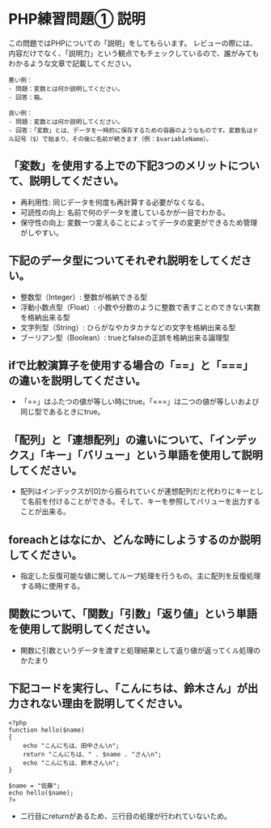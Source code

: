 # PHP練習問題① 説明
この問題ではPHPについての「説明」をしてもらいます。
レビューの際には、内容だけでなく、「説明力」という観点でもチェックしているので、誰がみてもわかるような文章で記載してください。

```
悪い例：
- 問題：変数とは何か説明してください。
- 回答：箱。

良い例：
- 問題：変数とは何か説明してください。
- 回答：「変数」とは、データを一時的に保存するための容器のようなものです。変数名はドル記号（$）で始まり、その後に名前が続きます（例：$variableName）。
```

## 「変数」を使用する上での下記3つのメリットについて、説明してください。
- 再利用性: 同じデータを何度も再計算する必要がなくなる。
- 可読性の向上: 名前で何のデータを渡しているかが一目でわかる。
- 保守性の向上: 変数一つ変えることによってデータの変更ができるため管理がしやすい。

## 下記のデータ型についてそれぞれ説明をしてください。
- 整数型（Integer）: 整数が格納できる型
- 浮動小数点型（Float）: 小数や分数のように整数で表すことのできない実数を格納出来る型
- 文字列型（String）: ひらがなやカタカナなどの文字を格納出来る型
- ブーリアン型（Boolean）: trueとfalseの正誤を格納出来る論理型

## ifで比較演算子を使用する場合の「==」と「===」の違いを説明してください。
- 「==」はふたつの値が等しい時にtrue。「===」は二つの値が等しいおよび同じ型であるときにtrue。

## 「配列」と「連想配列」の違いについて、「インデックス」「キー」「バリュー」という単語を使用して説明してください。
- 配列はインデックスが[0]から振られていくが連想配列だと代わりにキーとして名前を付けることができる。そして、キーを参照してバリューを出力することが出来る。

## foreachとはなにか、どんな時にしようするのか説明してください。
- 指定した反復可能な値に関してループ処理を行うもの。主に配列を反復処理する時に使用する。

## 関数について、「関数」「引数」「返り値」という単語を使用して説明してください。
- 関数に引数というデータを渡すと処理結果として返り値が返ってくル処理のかたまり

## 下記コードを実行し、「こんにちは、鈴木さん」が出力されない理由を説明してください。
```
<?php
function hello($name)
{
    echo "こんにちは、田中さん\n";
    return "こんにちは、" . $name . "さん\n";
    echo "こんにちは、鈴木さん\n";
}

$name = "佐藤";
echo hello($name);
?>
```
- 二行目にreturnがあるため、三行目の処理が行われていないため。